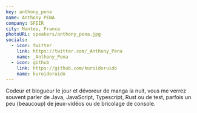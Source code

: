```yaml
---
key: anthony_pena
name: Anthony PENA
company: SFEIR
city: Nantes, France
photoURL: speakers/anthony_pena.jpg
socials:
  - icon: twitter
    link: https://twitter.com/_Anthony_Pena
    name: _Anthony_Pena
  - icon: github
    link: https://github.com/kuroidoruido
    name: kuroidoruido
---
```


Codeur et blogueur le jour et dévoreur de manga la nuit, vous me verrez souvent parler de Java, JavaScript, Typescript, Rust ou de test, parfois un peu (beaucoup) de jeux-vidéos ou de bricolage de console.